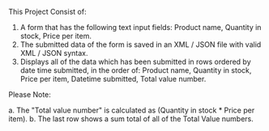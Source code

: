 This Project Consist of:

1. A form that has the following text input fields: Product name, Quantity in stock, Price per item.
2. The submitted data of the form is saved in an XML / JSON file with valid XML / JSON syntax.
3. Displays all of the data which has been submitted in rows ordered by date time submitted, in the order of: Product name, Quantity in stock, Price per item, Datetime submitted, Total value number.

Please Note:

a. The "Total value number" is calculated as (Quantity in stock * Price per item).
b. The last row shows a sum total of all of the Total Value numbers.
